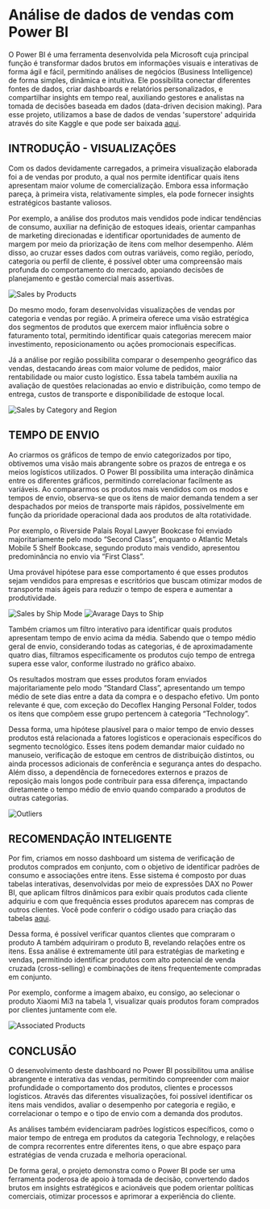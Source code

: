 # Análise de dados de vendas com Power BI

O Power BI é uma ferramenta desenvolvida pela Microsoft cuja principal função é transformar dados brutos em informações visuais e interativas de forma ágil e fácil, permitindo análises de negócios (Business Intelligence) de forma simples, dinâmica e intuitiva.
Ele possibilita conectar diferentes fontes de dados, criar dashboards e relatórios personalizados, e compartilhar insights em tempo real, auxiliando gestores e analistas na tomada de decisões baseada em dados (data-driven decision making).
Para esse projeto, utilizamos a base de dados de vendas 'superstore' adquirida através do site Kaggle e que pode ser baixada [aqui](project6/sources/superstore.csv).

## INTRODUÇÃO - VISUALIZAÇÕES 

Com os dados devidamente carregados, a primeira visualização elaborada foi a de vendas por produto, a qual nos permite identificar quais itens apresentam maior volume de comercialização. 
Embora essa informação pareça, à primeira vista, relativamente simples, ela pode fornecer insights estratégicos bastante valiosos.

Por exemplo, a análise dos produtos mais vendidos pode indicar tendências de consumo, auxiliar na definição de estoques ideais, orientar campanhas de marketing direcionadas e identificar oportunidades de aumento de margem por meio da priorização de itens com melhor desempenho. Além disso, ao cruzar esses dados com outras variáveis, como região, período, categoria ou perfil de cliente, é possível obter uma compreensão mais profunda do comportamento do mercado, apoiando decisões de planejamento e gestão comercial mais assertivas.

![Sales by Products](img/sales_by_product.png)

Do mesmo modo, foram desenvolvidas visualizações de vendas por categoria e vendas por região. A primeira oferece uma visão estratégica dos segmentos de produtos que exercem maior influência sobre o faturamento total, permitindo identificar quais categorias merecem maior investimento, reposicionamento ou ações promocionais específicas.

Já a análise por região possibilita comparar o desempenho geográfico das vendas, destacando áreas com maior volume de pedidos, maior rentabilidade ou maior custo logístico. Essa tabela também auxilia na avaliação de questões relacionadas ao envio e distribuição, como tempo de entrega, custos de transporte e disponibilidade de estoque local.

![Sales by Category and Region](img/sales_categories.png)

## TEMPO DE ENVIO

Ao criarmos os gráficos de tempo de envio categorizados por tipo, obtivemos uma visão mais abrangente sobre os prazos de entrega e os meios logísticos utilizados. O Power BI possibilita uma interação dinâmica entre os diferentes gráficos, permitindo correlacionar facilmente as variáveis. Ao compararmos os produtos mais vendidos com os modos e tempos de envio, observa-se que os itens de maior demanda tendem a ser despachados por meios de transporte mais rápidos, possivelmente em função da prioridade operacional dada aos produtos de alta rotatividade.

Por exemplo, o Riverside Palais Royal Lawyer Bookcase foi enviado majoritariamente pelo modo “Second Class”, enquanto o Atlantic Metals Mobile 5 Shelf Bookcase, segundo produto mais vendido, apresentou predominância no envio via “First Class”.

Uma provável hipótese para esse comportamento é que esses produtos sejam vendidos para empresas e escritórios que buscam otimizar modos de transporte mais ágeis para reduzir o tempo de espera e aumentar a produtividade.

![Sales by Ship Mode](img/sales_by_shipmode.png) ![Avarage Days to Ship](img/avarage_days.png) 

Também criamos um filtro interativo para identificar quais produtos apresentam tempo de envio acima da média. Sabendo que o tempo médio geral de envio, considerando todas as categorias, é de aproximadamente quatro dias, filtramos especificamente os produtos cujo tempo de entrega supera esse valor, conforme ilustrado no gráfico abaixo.

Os resultados mostram que esses produtos foram enviados majoritariamente pelo modo “Standard Class”, apresentando um tempo médio de sete dias entre a data da compra e o despacho efetivo. Um ponto relevante é que, com exceção do Decoflex Hanging Personal Folder, todos os itens que compõem esse grupo pertencem à categoria “Technology”.

Dessa forma, uma hipótese plausível para o maior tempo de envio desses produtos está relacionada a fatores logísticos e operacionais específicos do segmento tecnológico. Esses itens podem demandar maior cuidado no manuseio, verificação de estoque em centros de distribuição distintos, ou ainda processos adicionais de conferência e segurança antes do despacho. Além disso, a dependência de fornecedores externos e prazos de reposição mais longos pode contribuir para essa diferença, impactando diretamente o tempo médio de envio quando comparado a produtos de outras categorias.

![Outliers](img/outliers.png)


## RECOMENDAÇÃO INTELIGENTE

Por fim, criamos em nosso dashboard um sistema de verificação de produtos comprados em conjunto, com o objetivo de identificar padrões de consumo e associações entre itens. Esse sistema é composto por duas tabelas interativas, desenvolvidas por meio de expressões DAX no Power BI, que aplicam filtros dinâmicos para exibir quais produtos cada cliente adquiriu e com que frequência esses produtos aparecem nas compras de outros clientes. Você pode conferir o código usado para criação das tabelas [aqui](sources/codes.md).

Dessa forma, é possível verificar quantos clientes que compraram o produto A também adquiriram o produto B, revelando relações entre os itens. Essa análise é extremamente útil para estratégias de marketing e vendas, permitindo identificar produtos com alto potencial de venda cruzada (cross-selling) e combinações de itens frequentemente compradas em conjunto.

Por exemplo, conforme a imagem abaixo, eu consigo, ao selecionar o produto Xiaomi Mi3 na tabela 1, visualizar quais produtos foram comprados por clientes juntamente com ele.

![Associated Products](img/associated_products.png)

## CONCLUSÃO

O desenvolvimento deste dashboard no Power BI possibilitou uma análise abrangente e interativa das vendas, permitindo compreender com maior profundidade o comportamento dos produtos, clientes e processos logísticos. Através das diferentes visualizações, foi possível identificar os itens mais vendidos, avaliar o desempenho por categoria e região, e correlacionar o tempo e o tipo de envio com a demanda dos produtos.

As análises também evidenciaram padrões logísticos específicos, como o maior tempo de entrega em produtos da categoria Technology, e relações de compra recorrentes entre diferentes itens, o que abre espaço para estratégias de venda cruzada e melhoria operacional.

De forma geral, o projeto demonstra como o Power BI pode ser uma ferramenta poderosa de apoio à tomada de decisão, convertendo dados brutos em insights estratégicos e acionáveis que podem orientar políticas comerciais, otimizar processos e aprimorar a experiência do cliente.











